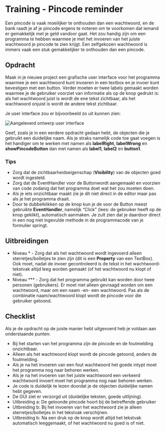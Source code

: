 # Training - Pincode reminder

Een pincode is vaak moeilijker te onthouden dan een wachtwoord, en de bank raadt je af je pincode ergens te noteren om te voorkomen dat iemand er gemakkelijk met je geld vandoor gaat. Het zou handig zijn om een programma te hebben waarmee je met het invoeren van het juiste wachtwoord je pincode te zien krijgt. Een zelfgekozen wachtwoord is immers vaak een stuk gemakkelijker te onthouden dan een pincode.

## Opdracht
Maak in je nieuwe project een grafische user interface voor het programma waarmee je een wachtwoord kunt invoeren in een textbox en je invoer kunt bevestigen met een button. Verder moeten er twee labels gemaakt worden waarmee je de gebruiker voorziet van informatie als op de knop gedrukt is: als het wachtwoord juist is wordt de ene tekst zichtbaar, als het wachtwoord onjuist is wordt de andere tekst zichtbaar.

Je user interface zou er bijvoorbeeld zo uit kunnen zien:

![Aangeleverd ontwerp user interface](figures/Dobbelsteen-pincode-reminder-ui.png)

Geef, zoals je in een eerdere opdracht gedaan hebt, de objecten die je gebruikt een duidelijke naam. Als je straks namelijk code toe gaat voegen is het handiger om te werken met namen als **labelRight**, **labelWrong** en **showPincodeButton** dan met namen als **label1**, **label2** en **button1**.

### Tips
- Zorg dat de zichtbaarheidseigenschap (**Visibility**) van de objecten goed wordt ingesteld.
- Zorg dat de EventHandler voor de Buttonwordt aangemaakt en voorzien van code zodanig dat het programma doet wat het zou moeten doen.
- Als je iets onzichtbaar maakt zie je dit niet direct in de editor maar pas als je het programma draait.
- Door te dubbelklikken op de knop kun je de voor de Button meest gebruikte **EventHandler**, namelijk “Click” (lees: de gebruiker heeft op de knop geklikt), automatisch aanmaken. Je zult zien dat je daardoor direct in een nog niet ingevulde methode in de programmacode van je formulier springt.

## Uitbreidingen
- Niveau * - Zorg dat als het wachtwoord wordt ingevoerd alleen sterretjes/bolletjes te zien zijn (dit is een **Property** van een TextBox). Ook moet, nadat de invoer gecontroleerd is de tekst in het wachtwoord-tekstvak altijd leeg worden gemaakt (of het wachtwoord nu klopt of niet).
- Niveau *** - Zorg dat het programma gebruikt kan worden door twee personen (gebruikers). Er moet niet alleen gevraagd worden om een wachtwoord, maar om een naam -en- een wachtwoord. Pas als de combinatie naam/wachtwoord klopt wordt de pincode voor die gebruiker getoond.

## Checklist
Als je de opdracht op de juiste manier hebt uitgevoerd heb je voldaan aan onderstaande punten: 
- Bij het starten van het programma zijn de pincode en de foutmelding onzichtbaar. 
- Alleen als het wachtwoord klopt wordt de pincode getoond, anders de foutmelding. 
- Als je na het invoeren van een fout wachtwoord het goede intypt moet het programma nog naar behoren werken. 
- Als je na het invoeren van het juiste wachtwoord een verkeerd wachtwoord invoert moet het programma nog naar behoren werken.
- Je code is duidelijk te lezen doordat je de objecten duidelijke namen hebt gegeven.
- De GUI ziet er verzorgd uit (duidelijke teksten, goede uitlijning).
- Uitbreiding a: De getoonde pincode hoort bij de betreffende gebruiker
- Uitbreiding b: Bij het invoeren van het wachtwoord zie je alleen sterretjes/bolletjes in het tekstvak verschijnen.
- Uitbreiding b: Na een druk op de knop wordt altijd het tekstvak automatisch leeggemaakt, of het wachtwoord nu goed is of niet.